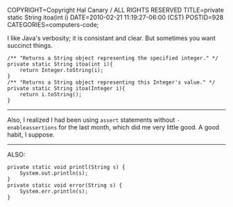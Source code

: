 COPYRIGHT=Copyright Hal Canary / ALL RIGHTS RESERVED
TITLE=private static String itoa(int i)
DATE=2010-02-21 11:19:27-06:00 (CST)
POSTID=928
CATEGORIES=computers-code;

I like Java's verbosity; it is consistant and clear. But sometimes you want succinct things.

    /** "Returns a String object representing the specified integer." */
    private static String itoa(int i){
    	return Integer.toString(i);
    }
    /** "Returns a String object representing this Integer's value." */
    private static String itoa(Integer i){
    	return i.toString();
    }

* * *

Also, I realized I had been using `assert` statements without `-enableassertions` for the last month, which did me very little good. A good habit, I suppose.

* * *

ALSO:

    private static void printl(String s) {
    	System.out.println(s);
    }
    private static void error(String s) {
    	System.err.println(s);
    }
